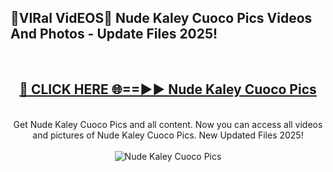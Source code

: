 <h2>🔴VIRal VidEOS🔴 Nude Kaley Cuoco Pics Videos And Photos - Update Files 2025!</h2>
<br>
<div align="center">
<h2><a href="https://virallinks.top/odZfE0" rel="nofollow">🔴 CLICK HERE 🌐==►► Nude Kaley Cuoco Pics</a></h2>
<br>
Get Nude Kaley Cuoco Pics and all content. Now you can access all videos and pictures of Nude Kaley Cuoco Pics. New Updated Files 2025!
<br>
<br>
<a href="https://virallinks.top/odZfE0" rel="nofollow" data-target="animated-image.originalLink"><img src="https://i.imgur.com/dJHk4Zq.gif)" alt="Nude Kaley Cuoco Pics" style="max-width: 100%; display: inline-block;" data-target="animated-image.originalImage"></a>
</div>
<br>
